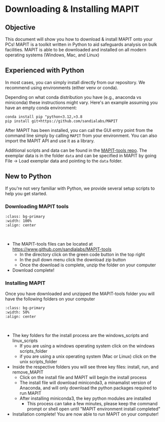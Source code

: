 # Downloading & Installing MAPIT

## Objective

 This document will show you how to download & install MAPIT onto your PCs! MAPIT is a toolkit written in Python to aid safeguards analysis on bulk facilities. MAPIT is able to be downloaded and installed on all modern operating systems (Windows, Mac, and Linux)


 ## Experienced with Python

 In most cases, you can simply install directly from our repository. We recommend using environments (either venv or conda).

 Depending on what conda distribution you have (e.g., anaconda vs miniconda) these instructions might vary. Here's an example assuming you have an empty conda environment:

 ```
conda install pip "python<3.12,>3.8
pip install git+https://github.com/sandialabs/MAPIT
 ```

 After MAPIT has been installed, you can call the GUI entry point from the command line simply by calling `MAPIT` from your environment. You can also import the MAPIT API and use it as a library.



Additional scripts and data can be found in the [MAPIT-tools repo](https://github.com/sandialabs/MAPIT-tools). The exemplar data is in the folder `data` and can be specified in MAPIT by going File -> Load exemplar data and pointing to the `data` folder. 

 ## New to Python

 If you're not very familiar with Python, we provide several setup scripts to help you get started.

 ### Downloading MAPIT tools

```{image} ./assets/screenshots/gitExample.png
:class: bg-primary
:width: 100%
:align: center
```

<br>

* The MAPIT-tools files can be located at https://www.github.com/sandialabs/MAPIT-tools
  * In the directory click on the green code button in the top right
  * In the pull down menu click the download zip button
  * Once the download is complete, unzip the folder on your computer
* Download complete!

### Installing MAPIT

 Once you have downloaded and unzipped the MAPIT-tools folder you will have the following folders on your computer
```{image} ./assets/screenshots/folders.png
:class: bg-primary
:width: 50%
:align: center
```

<br>

* The key folders for the install process are the windows_scripts and linux_scripts
  * If you are using a windows operating system click on the windows scripts_folder
  * if you are using a unix operating system (Mac or Linux) click on the unix scripts_folder
* Inside the respective folders you will see three key files: install, run, and remove_MAPIT
  * Click on the install file and MAPIT will begin the install process
  * The install file will download miniconda3, a minamalist version of Anaconda, and will only download the python packages required to run MAPIT
  * After installing miniconda3, the key python modules are installed 
    * This process can take a few minutes, please keep the command prompt or shell open until "MAPIT environment install completed" 
* Installation complete! You are now able to run MAPIT on your computer! 

